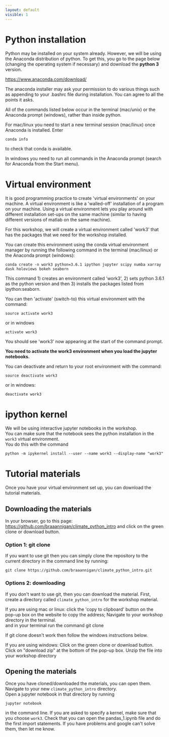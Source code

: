 ```yaml
---
layout: default
visible: 1
---
```


# Python installation
Python may be installed on your system already.  However, we will be using the Anaconda distribution of python.  To get this, you go to the page below (changing the operating system if necessary) and download the **python 3** version.

https://www.anaconda.com/download/

The anaconda installer may ask your permission to do various things such as appending to your .bashrc file during installation.  You can agree to all the points it asks.

All of the commands listed below occur in the terminal (mac/unix) or the Anaconda prompt (windows),
rather than inside python.

For mac/linux you need to start a new terminal session (mac/linux) once Anaconda is installed.
Enter
```
conda info
```
to check that conda is available.

In windows you need to run all commands in the Anaconda
prompt (search for Anaconda from the Start menu).

# Virtual environment
It is good programming practice to create 'virtual environments' on your
machine.  A virtual environment is like a 'walled-off' installation of a
 program on your machine.  Using a virtual environment lets you play around
 with different installation set-ups on the same machine (similar to
  having different versions of matlab on the same machine).

For this workshop, we will create a virtual environment called 'work3' that has the packages that we need for the workshop installed.

You can create this environment using the conda virtual environment manager by running the following command
in the terminal (mac/linux) or the Anaconda prompt (windows):
```
conda create -n work3 python=3.6.1 ipython jupyter scipy numba xarray dask holoviews bokeh seaborn
```

This command 1) creates an environment called 'work3', 2) sets python 3.6.1 as the
python version and then 3) installs the packages listed from ipython:seaborn.  

You can then 'activate' (switch-to) this virtual environment with the command:
```
source activate work3
```
or in windows

```
activate work3
```

You should see 'work3' now appearing at the start of the command prompt.

**You need to activate the work3 environment when you load the jupyter notebooks.**

You can deactivate and return to your root environment with the command:
```
source deactivate work3
```
or in windows:
```
deactivate work3
```

# ipython kernel
We will be using interactive jupyter notebooks in the workshop.  
You can make sure that the notebook sees the python installation in the ```work3``` virtual environment.  
You do this with the command
```
python -m ipykernel install --user --name work3 --display-name "work3"
```

# Tutorial materials
Once you have your virtual environment set up, you can download the tutorial
materials.  

## Downloading the materials
In your browser, go to this page:
https://github.com/braaannigan/climate_python_intro
and click on the green clone or download button.

### Option 1: git clone
If you want to use git then you can simply clone the repository
to the current directory in the command line by running:
```
git clone https://github.com/braaannigan/climate_python_intro.git
```
### Options 2: downloading
If you don't want to use git, then you can download the material.  First,
create a directory called ```climate_python_intro``` for the workshop material.

If you are using mac or linux:
   click the 'copy to clipboard' button on the pop-up box on the website to copy the address;
   Navigate to your workshop directory in the terminal.  
   and in your terminal run the command
   git clone <paste address>

If git clone doesn't work then follow the windows instructions below.

If you are using windows:
    Click on the green clone or download button.
    Click on "download zip" at the bottom of the pop-up box.  Unzip the file into your workshop directory

## Opening the materials
Once you have cloned/downloaded the materials, you can open them.
Navigate to your new ```climate_python_intro``` directory.  
Open a jupyter notebook in that directory by running
```
jupyter notebook
```
in the command line.  If you are asked to specify a kernel, make sure that
you choose ```work3```.  Check that you can open the pandas_1.ipynb file and do the first import statements.
If you have problems and google can't solve them, then let me know.
